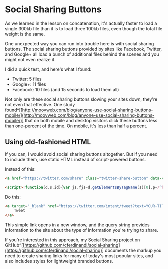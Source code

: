 
# Social Sharing Buttons

As we learned in the lesson on concatenation, it's actually faster to load a single 300kb file than it is to load three 100kb files, even though the total file weight is the same.

One unexpected way you can run into trouble here is with social sharing buttons. The social sharing buttons provided by sites like Facebook, Twitter, and Google+ all load a bunch of additional files behind the scenes and you might not even realize it.

I did a quick test, and here's what I found:

- Twitter: 5 files
- Google+: 11 files
- Facebook: 10 files (and 15 seconds to load them all)

Not only are these social sharing buttons slowing your sites down, they're not even that effective. One study found^[[http://moovweb.com/blog/anyone-use-social-sharing-buttons-mobile/](http://moovweb.com/blog/anyone-use-social-sharing-buttons-mobile/)] that on both mobile and desktop visitors click these buttons less than one-percent of the time. On mobile, it's less than half a percent.

## Using old-fashioned HTML

If you can, I would avoid social sharing buttons altogether. But if you need to include them, use static HTML instead of script-powered buttons.

Instead of this:

```html
<a href="https://twitter.com/share" class="twitter-share-button" data-via="ChrisFerdinandi">Tweet</a>

<script>!function(d,s,id){var js,fjs=d.getElementsByTagName(s)[0],p=/^http:/.test(d.location)?'http':'https';if(!d.getElementById(id)){js=d.createElement(s);js.id=id;js.src=p+'://platform.twitter.com/widgets.js';fjs.parentNode.insertBefore(js,fjs);}}(document, 'script', 'twitter-wjs');</script>
```

Do this:

```html
<a target="_blank" href="https://twitter.com/intent/tweet?text=YOUR-TITLE&url=YOUR-URL&via=TWITTER-HANDLE">
	Tweet
</a>
```

This simple link opens in a new window, and the query string provides information to the site about the type of information you're trying to share.

If you're interested in this approach, my Social Sharing project on GitHub^[[https://github.com/cferdinandi/social-sharing](https://github.com/cferdinandi/social-sharing)] documents the markup you need to create sharing links for many of today's most popular sites, and also includes styles for lightweight branded buttons.